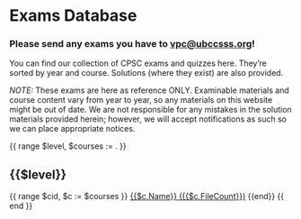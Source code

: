 # Exams Database


### Please send any exams you have to [vpc@ubccsss.org](mailto:vpc@ubccsss.org)!

You can find our collection of CPSC exams and quizzes here. They’re sorted by year and course. Solutions (where they exist) are also provided.

*NOTE:* These exams are here as reference ONLY. Examinable materials and course content vary from year to year, so any materials on this website might be out of date. We are not responsible for any mistakes in the solution materials provided herein; however, we will accept notifications as such so we can place appropriate notices.

{{ range $level, $courses := . }}
## {{$level}}
{{ range $cid, $c := $courses }}
[{{$c.Name}} ({{$c.FileCount}})](./{{$cid}}/) {{end}}
{{ end }}
